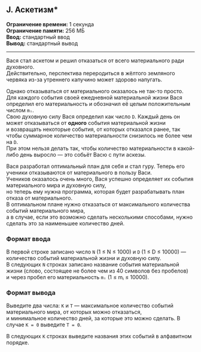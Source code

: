 ## J. Аскетизм*

**Ограничение времени:** 1 секунда  
**Ограничение памяти:** 256 МБ  
**Ввод:** стандартный ввод  
**Вывод:** стандартный вывод  

---

Вася стал аскетом и решил отказаться от всего материального ради духовного.  
Действительно, перспектива переродиться в жёлтого земляного червяка из-за утреннего капучино может здорово напугать.

Однако отказываться от материального оказалось не так-то просто.  
Для каждого события своей ежедневной материальной жизни Вася определил его материальность и обозначил её целым положительным числом `mᵢ`.  
Свою духовную силу Вася определил как число `D`. Каждый день он может отказываться от **одного** события материальной жизни  
и возвращать некоторые события, от которых отказался ранее, так чтобы суммарное количество материальности снизилось не более чем на `D`.  
При этом нельзя делать так, чтобы количество материальности в какой-либо день выросло — это собьёт Васю с пути аскезы.

Вася разработал оптимальный план для себя и стал гуру. Теперь его ученики отказываются от материального в пользу Васи.  
Учеников оказалось очень много, Вася успешно определяет их события материального мира и духовную силу,  
но теперь ему нужна программа, которая будет разрабатывать план отказа от материального.  
В оптимальном плане нужно отказаться от максимального количества событий материального мира,  
а в случае, если это возможно сделать несколькими способами, нужно сделать это за наименьшее количество дней.

### Формат ввода

В первой строке записано число `N` (1 ≤ N ≤ 1000) и `D` (1 ≤ D ≤ 10000) — количество событий материальной жизни и духовную силу.  
В следующих `N` строках записано название события материальной жизни (слово, состоящее не более чем из 40 символов без пробелов)  
и через пробел его материальность `mᵢ` (1 ≤ mᵢ ≤ 10000).

### Формат вывода

Выведите два числа: `K` и `T` — максимальное количество событий материального мира, от которых можно отказаться,  
и минимальное количество дней, за которые это можно сделать. В случае `K = 0` выведите `T = 0`.

В следующих `K` строках выведите названия этих событий в алфавитном порядке.